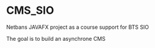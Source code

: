 # CMS_SIO

Netbans JAVAFX project as a course support for BTS SIO

The goal is to build an asynchrone CMS  
